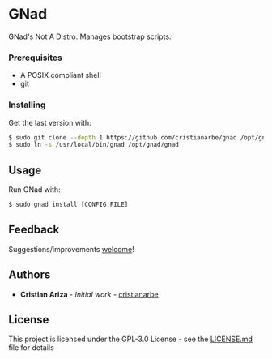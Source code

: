 # GNad

GNad's Not A Distro. Manages bootstrap scripts.

### Prerequisites

* A POSIX compliant shell
* git

### Installing

Get the last version with:
```sh
$ sudo git clone --depth 1 https://github.com/cristianarbe/gnad /opt/gnad/
$ sudo ln -s /usr/local/bin/gnad /opt/gnad/gnad
```

## Usage

Run GNad with:
```sh
$ sudo gnad install [CONFIG FILE]
```

## Feedback

Suggestions/improvements
[welcome](https://github.com/cristianarbe/bootstrap-script/issues)!

## Authors

* **Cristian Ariza** - *Initial work* - [cristianarbe](https://github.com/cristianarbe)

## License

This project is licensed under the GPL-3.0 License - see the [LICENSE.md](LICENSE.md) file for details

